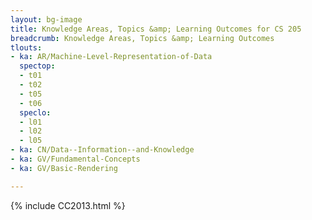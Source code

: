 ```yaml
---
layout: bg-image
title: Knowledge Areas, Topics &amp; Learning Outcomes for CS 205
breadcrumb: Knowledge Areas, Topics &amp; Learning Outcomes
tlouts:
- ka: AR/Machine-Level-Representation-of-Data
  spectop:
  - t01
  - t02
  - t05
  - t06
  speclo:
  - l01
  - l02
  - l05
- ka: CN/Data--Information--and-Knowledge
- ka: GV/Fundamental-Concepts
- ka: GV/Basic-Rendering

---
```

{% include CC2013.html %}
